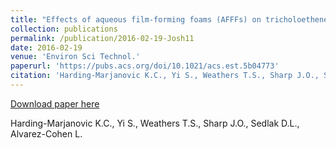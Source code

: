 ```yaml
---
title: "Effects of aqueous film-forming foams (AFFFs) on tricholoethene (TCE) dechlorination by a Dehalococcoides mccartyi-containing microbial community. Environ Sci Technol"
collection: publications
permalink: /publication/2016-02-19-Josh11
date: 2016-02-19
venue: 'Environ Sci Technol.'
paperurl: 'https://pubs.acs.org/doi/10.1021/acs.est.5b04773'
citation: 'Harding-Marjanovic K.C., Yi S., Weathers T.S., Sharp J.O., Sedlak D.L., Alvarez-Cohen L. '
---
```


<a href='https://pubs.acs.org/doi/10.1021/acs.est.5b04773'>Download paper here</a>

 Harding-Marjanovic K.C., Yi S., Weathers T.S., Sharp J.O., Sedlak D.L., Alvarez-Cohen L. 
